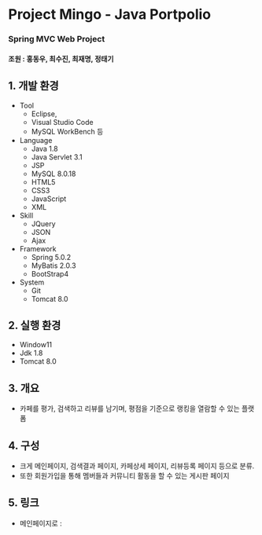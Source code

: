 # Project Mingo - Java Portpolio
### Spring MVC Web Project
#### 조원 : 홍동우, 최수진, 최재명, 정태기

## 1. 개발 환경
  * Tool
    * Eclipse, 
    * Visual Studio Code 
    * MySQL WorkBench 등
  * Language 
      * Java 1.8
      * Java Servlet 3.1
      * JSP
      * MySQL 8.0.18
      * HTML5
      * CSS3 
      * JavaScript 
      * XML
  * Skill
    * JQuery 
    * JSON 
    * Ajax
  * Framework 
    * Spring 5.0.2 
    * MyBatis 2.0.3 
    * BootStrap4
  * System
    * Git
    * Tomcat 8.0

## 2. 실행 환경
  * Window11
  * Jdk 1.8
  * Tomcat 8.0

## 3. 개요 
  * 카페를 평가, 검색하고 리뷰를 남기며, 평점을 기준으로 랭킹을 열람할 수 있는 플랫폼

## 4. 구성
* 크게 메인페이지, 검색결과 페이지, 카페상세 페이지, 리뷰등록 페이지 등으로 분류.
* 또한 회원가입을 통해 멤버들과 커뮤니티 활동을 할 수 있는 게시판 페이지

## 5. 링크
 * 메인페이지로 : 
